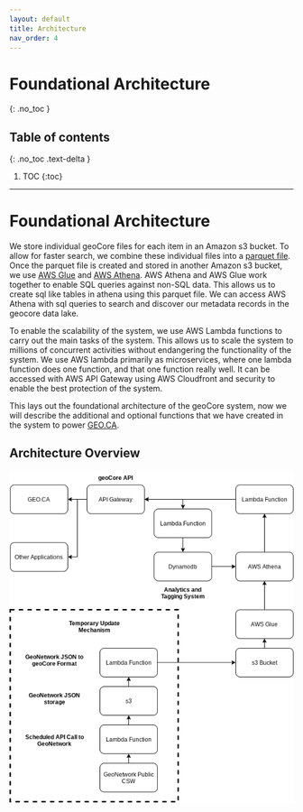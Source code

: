 ```yaml
---
layout: default
title: Architecture
nav_order: 4
---
```


# Foundational Architecture
{: .no_toc }

## Table of contents
{: .no_toc .text-delta }

1. TOC
{:toc}

---

# Foundational Architecture

We store individual geoCore files for each item in an Amazon s3 bucket. To allow for faster search, we combine these individual files into a [parquet file](https://parquet.apache.org/). Once the parquet file is created and stored in another Amazon s3 bucket, we use [AWS Glue](https://aws.amazon.com/glue/) and [AWS Athena](https://aws.amazon.com/athena/). AWS Athena and AWS Glue work together to enable SQL queries against non-SQL data. This allows us to create sql like tables in athena using this parquet file. We can access AWS Athena with sql queries to search and discover our metadata records in the geocore data lake.

To enable the scalability of the system, we use AWS Lambda functions to carry out the main tasks of the system. This allows us to scale the system to millions of concurrent activities without endangering the functionality of the system. We use AWS lambda primarily as microservices, where one lambda function does one function, and that one function really well. It can be accessed with AWS API Gateway using AWS Cloudfront and security to enable the best protection of the system.

This lays out the foundational architecture of the geoCore system, now we will describe the additional and optional functions that we have created in the system to power [GEO.CA](https://geo.ca/).

## Architecture Overview

![This is an image](../assets/images/geocore.png)
